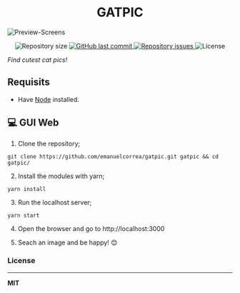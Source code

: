 <h1 align="center">GATPIC</h1>

![Preview-Screens](https://i.imgur.com/5cbge5B_d.webp?maxwidth=1920&fidelity=grand)

<p align="center">
  	<img alt="Repository size" src="https://img.shields.io/github/repo-size/emanuelcorrea/gatpic">
  	<a href="https://github.com/emanuelcorrea/gatpic/commits/master">
    	<img alt="GitHub last commit" src="https://img.shields.io/github/last-commit/emanuelcorrea/gatpic">
  	</a>
  	<a href="https://github.com/acidiney/buscador-ao/issues">
    	<img alt="Repository issues" src="https://img.shields.io/github/issues/emanuelcorrea/gatpic">
  	</a>
  	<img alt="License" src="https://img.shields.io/badge/license-MIT-orange">
</p>

*Find cutest cat pics!*

## Requisits

- Have [Node](https://nodejs.org/en/) installed.
## 💻 GUI Web

1. Clone the repository;
```
git clone https://github.com/emanuelcorrea/gatpic.git gatpic && cd gatpic/
```

2. Install the modules with yarn;
```
yarn install
```

3. Run the localhost server;
```
yarn start
```


4. Open the browser and go to http://localhost:3000

5. Seach an image and be happy! 😊


### License
----

**MIT**